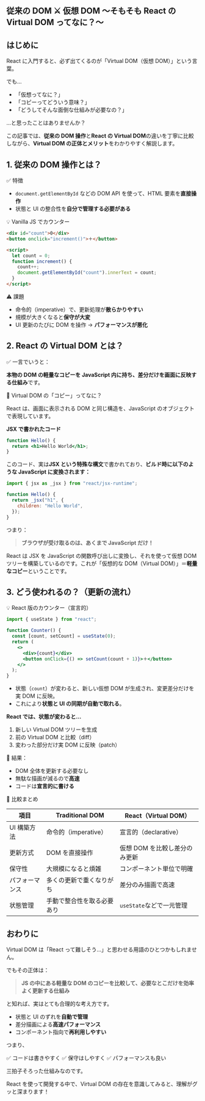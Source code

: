 ## 従来の DOM ⚔️ 仮想 DOM 〜そもそも React の Virtual DOM ってなに？〜

## はじめに

React に入門すると、必ず出てくるのが「Virtual DOM（仮想 DOM）」という言葉。

でも…

- 「仮想ってなに？」
- 「コピーってどういう意味？」
- 「どうしてそんな面倒な仕組みが必要なの？」

…と思ったことはありませんか？

この記事では、**従来の DOM 操作**と**React の Virtual DOM**の違いを丁寧に比較しながら、**Virtual DOM の正体とメリット**をわかりやすく解説します。

## 1. 従来の DOM 操作とは？

✅ 特徴

- `document.getElementById` などの DOM API を使って、HTML 要素を**直接操作**
- 状態と UI の整合性を**自分で管理する必要がある**

💡 Vanilla JS でカウンター

```html
<div id="count">0</div>
<button onclick="increment()">＋</button>

<script>
  let count = 0;
  function increment() {
    count++;
    document.getElementById("count").innerText = count;
  }
</script>
```

⚠️ 課題

- 命令的（imperative）で、更新処理が**散らかりやすい**
- 規模が大きくなると**保守が大変**
- UI 更新のたびに DOM を操作 → **パフォーマンスが悪化**

## 2. React の Virtual DOM とは？

✅ 一言でいうと：

**本物の DOM の軽量なコピーを JavaScript 内に持ち、差分だけを画面に反映する仕組み**です。

🧠 Virtual DOM の「コピー」ってなに？

React は、画面に表示される DOM と同じ構造を、JavaScript のオブジェクトで表現しています。

**JSX で書かれたコード**

```jsx
function Hello() {
  return <h1>Hello World</h1>;
}
```

このコード、実は**JSX という特殊な構文**で書かれており、**ビルド時に以下のような JavaScript に変換されます：**

```js
import { jsx as _jsx } from "react/jsx-runtime";

function Hello() {
  return _jsx("h1", {
    children: "Hello World",
  });
}
```

つまり：

> **ブラウザが受け取るのは、あくまで JavaScript だけ！**

React は JSX を JavaScript の関数呼び出しに変換し、それを使って仮想 DOM ツリーを構築しているのです。これが「仮想的な DOM（Virtual DOM）」＝**軽量なコピー**ということです。

## 3. どう使われるの？（更新の流れ）

💡 React 版のカウンター（宣言的）

```jsx
import { useState } from "react";

function Counter() {
  const [count, setCount] = useState(0);
  return (
    <>
      <div>{count}</div>
      <button onClick={() => setCount(count + 1)}>＋</button>
    </>
  );
}
```

- 状態（`count`）が変わると、新しい仮想 DOM が生成され、変更差分だけを実 DOM に反映。
- これにより**状態と UI の同期が自動で取れる**。

**React では、状態が変わると…**

1. 新しい Virtual DOM ツリーを生成
2. 前の Virtual DOM と比較（diff）
3. 変わった部分だけ実 DOM に反映（patch）

🎯 結果：

- DOM 全体を更新する必要なし
- 無駄な描画が減るので**高速**
- コードは**宣言的に書ける**

🧾 比較まとめ

| 項目           | Traditional DOM            | React（Virtual DOM）          |
| -------------- | -------------------------- | ----------------------------- |
| UI 構築方法    | 命令的（imperative）       | 宣言的（declarative）         |
| 更新方式       | DOM を直接操作             | 仮想 DOM を比較し差分のみ更新 |
| 保守性         | 大規模になると煩雑         | コンポーネント単位で明確      |
| パフォーマンス | 多くの更新で重くなりがち   | 差分のみ描画で高速            |
| 状態管理       | 手動で整合性を取る必要あり | `useState`などで一元管理      |

## おわりに

Virtual DOM は「React って難しそう…」と思わせる用語のひとつかもしれません。

でもその正体は：

> **JS の中にある軽量な DOM のコピーを比較して、必要なとこだけを効率よく更新する仕組み**

と知れば、実はとても合理的な考え方です。

- 状態と UI のずれを**自動で管理**
- 差分描画による**高速パフォーマンス**
- コンポーネント指向で**再利用しやすい**

つまり、

✅ コードは書きやすく
✅ 保守はしやすく
✅ パフォーマンスも良い

三拍子そろった仕組みなのです。

React を使って開発する中で、Virtual DOM の存在を意識してみると、理解がグッと深まります！
